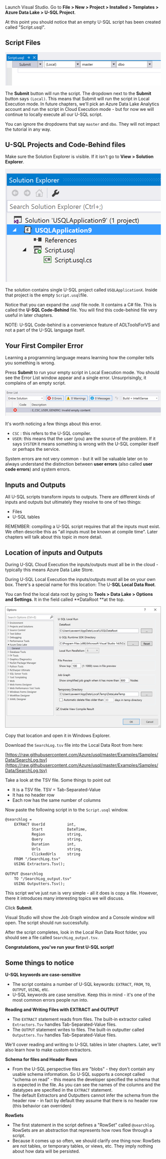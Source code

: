 Launch Visual Studio. Go to **File > New > Project > Installed > Templates > Azure Data Lake > U-SQL Project**.

At this point you should notice that an empty U-SQL script has been created called "Script.usql".

## Script Files

![](/assets/empty_usql_script_buttons.png)

The **Submit** button will run the script. The dropdown next to the **Submit** button says `(Local)`. This means that Submit will run the script in Local Execution mode. In future chapters, we'll pick an Azure Data Lake Analytics account and run the script in Cloud Execution mode - but for now we will continue to locally execute all our U-SQL script.

You can ignore the dropdowns that say `master` and `dbo`. They will not impact the tutorial in any way.

## U-SQL Projects and Code-Behind files

Make sure the Solution Explorer is visible. If it isn't go to **View &gt; Solution Explorer**.

![](/assets/solution_explorer_new_usql_proj.png)

The solution contains single U-SQL project called `USQLApplicationX`. Inside that project is the empty `Script.usql`file.

Notice that you can expand the .usql file node. It contains a C\# file. This is called the **U-SQL Code-Behind** file. You will find this code-behind file very useful in later chapters.

NOTE: U-SQL Code-behind is a convenience feature of ADLToolsForVS and not a part of the U-SQL language itself.

## Your First Compiler Error

Learning a programming language means learning how the compiler tells you something is wrong.

Press **Submit** to run your empty script in Local Execution mode. You should see the Error List window appear and a single error. Unsurprisingly, it complains of an empty script.

![](/assets/e_csc_user_generic_invalid_empty_content.png)

It's worth noticing a few things about this error.

* `CSC` : this refers to the U-SQL compiler. 
* `USER`: this means that the user \(you\) are the source of the problem. If it says `SYSTEM` it means something is wrong with the U-SQL compiler itself or perhaps the service. 

System errors are not very common - but it will be valuable later on to always understand the distinction between **user errors** \(also called **user code errors**\) and system errors.

## Inputs and Outputs

All U-SQL scripts transform inputs to outputs. There are different kinds of inputs and outputs but ultimately they resolve to one of two things:

* Files
* U-SQL tables

REMEMBER: compiling a U-SQL script requires that all the inputs must exist. We often describe this as "all inputs must be known at compile time". Later chapters will talk about this topic in more detail.

## Location of inputs and Outputs

During U-SQL Cloud Execution the inputs/outputs must all be in the cloud - typically this means Azure Data Lake Store.

During U-SQL Local Execution the inputs/outputs must all be on your own box. There's a special name for this location: The U-**SQL Local Data Root**.

You can find the local data root by going to **Tools > Data Lake > Options and Settings**. It in the field called **DataRoot **at the top.

![](/assets/vs_tools_datalake_options.png)

Copy that location and open it in Windows Explorer.

Download the `SearchLog.tsv` file into the Local Data Root from here:

[https://raw.githubusercontent.com/Azure/usql/master/Examples/Samples/Data/SearchLog.tsv](https://raw.githubusercontent.com/Azure/usql/master/Examples/Samples/Data/SearchLog.tsv)

Take a look at the TSV file. Some things to point out

* It is a TSV file. TSV = Tab-Separated-Value
* It has no header row
* Each row has the same number of columns

Now paste the following script in to the `Script.usql` window.

```
@searchlog = 
    EXTRACT UserId          int, 
            Start           DateTime, 
            Region          string, 
            Query           string, 
            Duration        int, 
            Urls            string, 
            ClickedUrls     string
    FROM "/SearchLog.tsv"
    USING Extractors.Tsv();

OUTPUT @searchlog 
    TO "/SearchLog_output.tsv"
    USING Outputters.Tsv();
```

This script we've just run is very simple - all it does is copy a file. However, there it introduces many interesting topics we will discuss.

Click **Submit**. 

Visual Studio will show the Job Graph window and a Console window will open. The script should run successfully. 

After the script completes, look in the Local Run Data Root folder, you should see a file called `SearchLog_output.tsv`.

**Congratulations, you've run your first U-SQL script!**
  
## Some things to notice

**U-SQL keywords are case-sensitive**

* The script contains a number of U-SQL keywords: `EXTRACT`, `FROM`, `TO`, `OUTPUT`, `USING`, etc.
* U-SQL keywords are case sensitive. Keep this in mind - it's one of the most common errors people run into.

**Reading and Writing Files with EXTRACT and OUTPUT**

* The `EXTRACT` statement reads from files. The built-in extractor called `Extractors.Tsv` handles Tab-Separated-Value files.
* The `OUTPUT` statement writes to files. The built-in outputter called `Outputters.Tsv` handles Tab-Separated-Value files.

We'll cover reading and writing to U-SQL tables in later chapters. Later, we'll also learn how to make custom extractors.

**Schema for files and Header Rows**

* From the U-SQL perspective files are "blobs" - they don't contain any usable schema information. So U-SQL supports a concept called "schema on read" - this means the developer specified the schema that is expected in the file. As you can see the names of the columns and the datatypes are specified in the `EXTRACT` statement.
* The default Extractors and Outputters cannot infer the schema from the header row - in fact by default they assume that there is no header row \(this behavior can overriden\)

**RowSets**

* The first statement in the script defines a "RowSet" called `@searchlog`. RowSets are an abstraction that represents how rows flow through a script.
* Because it comes up so often, we should clarify one thing now: RowSets are not tables, or temporary tables, or views, etc. They imply nothing about how data will be persisted.



